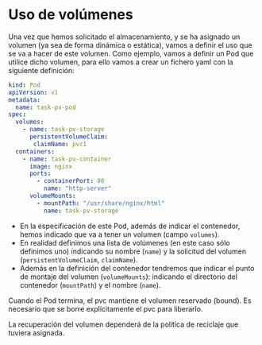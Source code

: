 # Uso de volúmenes

Una vez que hemos solicitado el almacenamiento, y se ha asignado un volumen (ya sea de forma dinámica o estática), vamos a definir el uso que se va a hacer de este volumen. Como ejemplo, vamos a definir un Pod que utilice dicho volumen, para ello vamos a crear un fichero yaml con la siguiente definición:

```yaml
kind: Pod
apiVersion: v1
metadata:
  name: task-pv-pod
spec:
  volumes:
    - name: task-pv-storage
      persistentVolumeClaim:
       claimName: pvc1
  containers:
    - name: task-pv-container
      image: nginx
      ports:
        - containerPort: 80
          name: "http-server"
      volumeMounts:
        - mountPath: "/usr/share/nginx/html"
          name: task-pv-storage
```

* En la especificación de este Pod, además de indicar el contenedor, hemos indicado que va a tener un volumen (campo `volumes`). 
* En realidad definimos una lista de volúmenes (en este caso sólo definimos uno) indicando su nombre (`name`) y la solicitud del volumen (`persistentVolumeClaim`, `claimName`).
* Además en la definición del contenedor tendremos que indicar el punto de montaje del volumen (`volumeMounts`): indicando el directorio del contenedor (`mountPath`) y el nombre (`name`).

Cuando el Pod termina, el pvc mantiene el volumen reservado (bound). Es necesario que se borre explícitamente el pvc para liberarlo.

La recuperación del volumen dependerá de la política de reciclaje que tuviera asignada.
